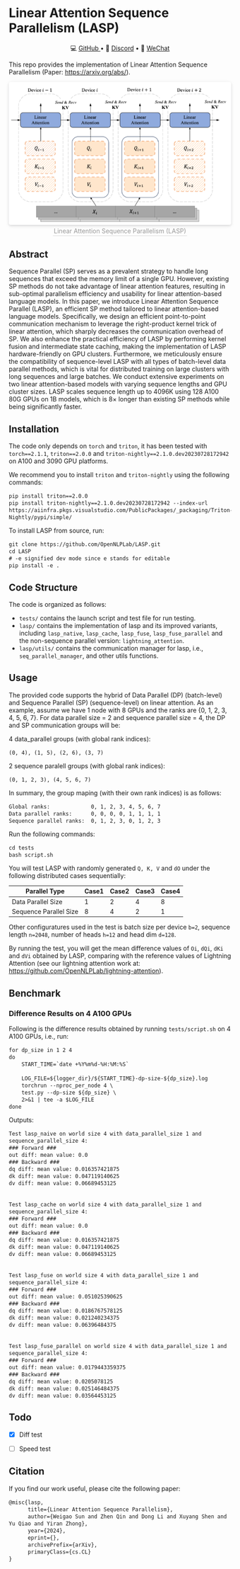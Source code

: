 # Linear Attention Sequence Parallelism (LASP)

<p align="center">
💻 <a href="https://github.com/OpenNLPLab/LASP" target="_blank">GitHub </a> •
💬 <a href="https://discord.gg/JEU3nTcWKC" target="_blank">Discord</a> •
💬 <a href="./images/contact_me_qr.png" target="_blank">WeChat</a>
</p>

This repo provides the implementation of Linear Attention Sequence Parallelism (Paper: https://arxiv.org/abs/).

<center>
    <img style="border-radius: 0.3125em;
    box-shadow: 0 2px 4px 0 rgba(34,36,38,.12),0 2px 10px 0 rgba(34,36,38,.08);" 
    src="./images/LASP_fig1.png">
    <br>
    <div style="color:orange; border-bottom: 1px solid #d9d9d9;
    display: inline-block;
    color: #999;
    padding: 2px;">Linear Attention Sequence Parallelism (LASP)</div>
</center>


## Abstract

Sequence Parallel (SP) serves as a prevalent strategy to handle long sequences that exceed the memory limit of a single GPU. However, existing SP methods do not take advantage of linear attention features, resulting in sub-optimal parallelism efficiency and usability for linear attention-based language models. In this paper, we introduce Linear Attention Sequence Parallel (LASP), an efficient SP method tailored to linear attention-based language models. Specifically, we design an efficient point-to-point communication mechanism to leverage the right-product kernel trick of linear attention, which sharply decreases the communication overhead of SP. We also enhance the practical efficiency of LASP by performing kernel fusion and intermediate state caching, making the implementation of LASP hardware-friendly on GPU clusters. Furthermore, we meticulously ensure the compatibility of sequence-level LASP with all types of batch-level data parallel methods, which is vital for distributed training on large clusters with long sequences and large batches.
We conduct extensive experiments on two linear attention-based models with varying sequence lengths and GPU cluster sizes. LASP scales sequence length up to 4096K using 128 A100 80G GPUs on 1B models, which is 8$\times$ longer than existing SP methods while being significantly faster.


## Installation
The code only depends on `torch` and `triton`, it has been tested with `torch==2.1.1`, `triton==2.0.0` and `triton-nightly==2.1.0.dev20230728172942` on A100 and 3090 GPU platforms.

We recommend you to install `triton` and `triton-nightly` using the following commands:
```
pip install triton==2.0.0
pip install triton-nightly==2.1.0.dev20230728172942 --index-url https://aiinfra.pkgs.visualstudio.com/PublicPackages/_packaging/Triton-Nightly/pypi/simple/
```

To install LASP from source, run:
```
git clone https://github.com/OpenNLPLab/LASP.git
cd LASP
# -e signified dev mode since e stands for editable
pip install -e .
```


## Code Structure

The code is organized as follows:
- `tests/` contains the launch script and test file for run testing.
- `lasp/` contains the implementation of lasp and its improved variants, including `lasp_native`, `lasp_cache`, `lasp_fuse`, `lasp_fuse_parallel` and the non-sequence parallel version: `lightning_attention`.
- `lasp/utils/` contains the communication manager for lasp, i.e., `seq_parallel_manager`, and other utils functions.

## Usage
The provided code supports the hybrid of Data Parallel (DP) (batch-level) and Sequence Parallel (SP) (sequence-level) on linear attention.
As an example, assume we have 1 node with 8 GPUs and the ranks are {0, 1, 2, 3, 4, 5, 6, 7}.
For data parallel size = 2 and sequence parallel size = 4, the DP and SP communication groups will be:

4 data_parallel groups (with global rank indices):
```
(0, 4), (1, 5), (2, 6), (3, 7)
```
2 sequence paralell groups (with global rank indices):
```
(0, 1, 2, 3), (4, 5, 6, 7)
```
In summary, the group maping (with their own rank indices) is as follows:
```
Global ranks:             0, 1, 2, 3, 4, 5, 6, 7
Data parallel ranks:      0, 0, 0, 0, 1, 1, 1, 1
Sequence parallel ranks:  0, 1, 2, 3, 0, 1, 2, 3
```

Run the following commands:
```
cd tests
bash script.sh
```

You will test LASP with randomly generated `Q, K, V` and `dO` under the following distributed cases sequentially:

| Parallel Type | Case1  | Case2 | Case3 | Case4 |
|-|-|-|-|-|
| Data Parallel Size | 1 | 2 | 4 | 8 |
| Sequence Parallel Size | 8 | 4 | 2 | 1 |

Other configuratures used in the test is batch size per device `b=2`, sequence length `n=2048`, number of heads `h=12` and head dim `d=128`. 

By running the test, you will get the mean difference values of `Oi`, `dQi`, `dKi` and `dVi` obtained by LASP, comparing with the reference values of Lightning Attention (see our lightning attention work at: https://github.com/OpenNLPLab/lightning-attention).

## Benchmark

### Difference Results on 4 A100 GPUs
Following is the difference results obtained by running `tests/script.sh` on 4 A100 GPUs, i.e., run:
```
for dp_size in 1 2 4
do
    START_TIME=`date +%Y%m%d-%H:%M:%S`

    LOG_FILE=${logger_dir}/${START_TIME}-dp-size-${dp_size}.log
    torchrun --nproc_per_node 4 \
    test.py --dp-size ${dp_size} \
    2>&1 | tee -a $LOG_FILE
done
```

Outputs:
```
Test lasp_naive on world size 4 with data_parallel_size 1 and sequence_parallel_size 4:
### Forward ###
out diff: mean value: 0.0
### Backward ###
dq diff: mean value: 0.016357421875
dk diff: mean value: 0.047119140625
dv diff: mean value: 0.06689453125


Test lasp_cache on world size 4 with data_parallel_size 1 and sequence_parallel_size 4:
### Forward ###
out diff: mean value: 0.0
### Backward ###
dq diff: mean value: 0.016357421875
dk diff: mean value: 0.047119140625
dv diff: mean value: 0.06689453125


Test lasp_fuse on world size 4 with data_parallel_size 1 and sequence_parallel_size 4:
### Forward ###
out diff: mean value: 0.051025390625
### Backward ###
dq diff: mean value: 0.0186767578125
dk diff: mean value: 0.021240234375
dv diff: mean value: 0.06396484375


Test lasp_fuse_parallel on world size 4 with data_parallel_size 1 and sequence_parallel_size 4:
### Forward ###
out diff: mean value: 0.0179443359375
### Backward ###
dq diff: mean value: 0.0205078125
dk diff: mean value: 0.025146484375
dv diff: mean value: 0.03564453125

```


## Todo
- [x] Diff test
- [ ] Speed test


## Citation
If you find our work useful, please cite the following paper:
```
@misc{lasp,
      title={Linear Attention Sequence Parallelism},
      author={Weigao Sun and Zhen Qin and Dong Li and Xuyang Shen and Yu Qiao and Yiran Zhong},
      year={2024},
      eprint={},
      archivePrefix={arXiv},
      primaryClass={cs.CL}
}
```
